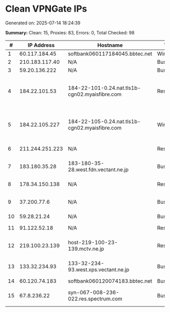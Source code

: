 # Clean VPNGate IPs
Generated on: 2025-07-14 18:24:39

**Summary:** Clean: 15, Proxies: 83, Errors: 0, Total Checked: 98

| # | IP Address | Hostname | Type | Country | Provider |
|---|------------|----------|------|---------|----------|
| 1 | 60.117.184.45 | softbank060117184045.bbtec.net | Wireless | JP | SoftBank Corp. |
| 2 | 210.183.117.40 | N/A | Business | KR | Korea Telecom |
| 3 | 59.20.136.222 | N/A | Business | KR | Korea Telecom |
| 4 | 184.22.101.53 | 184-22-101-0.24.nat.tls1b-cgn02.myaisfibre.com | Residential | TH | ADVANCED WIRELESS NETWORK COMPANY LIMITED |
| 5 | 184.22.105.227 | 184-22-105-0.24.nat.tls1b-cgn02.myaisfibre.com | Wireless | TH | ADVANCED WIRELESS NETWORK COMPANY LIMITED |
| 6 | 211.244.251.223 | N/A | Residential | KR | SK Broadband Co Ltd |
| 7 | 183.180.35.28 | 183-180-35-28.west.fdn.vectant.ne.jp | Business | JP | ARTERIA Networks Corporation |
| 8 | 178.34.150.138 | N/A | Residential | RU | PJSC Rostelecom |
| 9 | 37.200.77.6 | N/A | Business | RU | Natalia Sergeevna Filicheva |
| 10 | 59.28.21.24 | N/A | Business | KR | Korea Telecom |
| 11 | 91.122.52.18 | N/A | Residential | RU | PJSC Rostelecom |
| 12 | 219.100.23.139 | host-219-100-23-139.mctv.ne.jp | Residential | JP | Matsusaka Cable-TV Station Inc. |
| 13 | 133.32.234.93 | 133-32-234-93.west.xps.vectant.ne.jp | Business | JP | ARTERIA Networks Corporation |
| 14 | 60.120.74.183 | softbank060120074183.bbtec.net | Business | JP | SoftBank Corp. |
| 15 | 67.8.236.22 | syn-067-008-236-022.res.spectrum.com | Business | US | Charter Communications, Inc |

